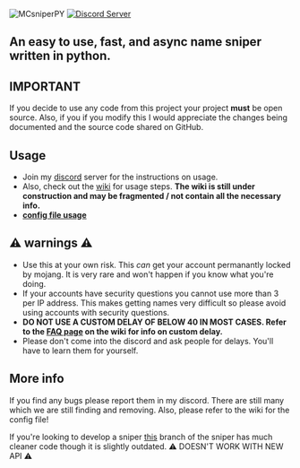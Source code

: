 ![MCsniperPY](https://i.imgur.com/qdr2ZHD.png)
[![Discord Server](https://img.shields.io/discord/734794891258757160?label=Discord)](https://discord.gg/pFQQwNkuc3)
## An easy to use, fast, and async name sniper written in python.

## IMPORTANT

If you decide to use any code from this project your project **must** be open source. Also, if you if you modify this I would appreciate the changes being documented and the source code shared on GitHub.

## Usage

- Join my [discord](https://discord.gg/pFQQwNkuc3) server for the instructions on usage.
- Also, check out the [wiki](https://github.com/Kqzz/MCsniperPY/wiki) for usage steps. **The wiki is still under construction and may be fragmented / not contain all the necessary info.**
- **[config file usage](https://github.com/Kqzz/MCsniperPY/wiki/config)**

## ⚠ warnings ⚠
- Use this at your own risk. This *can* get your account permanantly locked by mojang. It is very rare and won't happen if you know what you're doing.
- If your accounts have security questions you cannot use more than 3 per IP address. This makes getting names very difficult so please avoid using accounts with security questions.
- **DO NOT USE A CUSTOM DELAY OF BELOW 40 IN MOST CASES. Refer to the [FAQ page](https://github.com/Kqzz/MCsniperPY/wiki/FAQ) on the wiki for info on custom delay.**
- Please don't come into the discord and ask people for delays. You'll have to learn them for yourself. 

## More info

If you find any bugs please report them in my discord. There are still many which we are still finding and removing. Also, please refer to the wiki for the config file!

If you're looking to develop a sniper [this](https://github.com/AlvinoNguyen/MCsniperPY) branch of the sniper has much cleaner code though it is slightly outdated. ⚠ DOESN'T WORK WITH NEW API ⚠